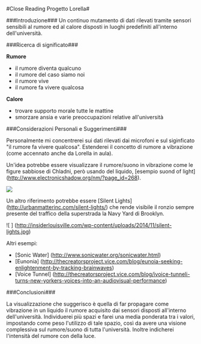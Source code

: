 #Close Reading Progetto Lorella#

###Introduzione###
Un continuo mutamento di dati rilevati tramite sensori sensibili al rumore ed al calore disposti in luoghi predefiniti
all'interno dell'università.

###Ricerca di significato###

**Rumore**

* il rumore diventa qualcuno
* il rumore del caso siamo noi
* il rumore vive
* il rumore fa vivere qualcosa

**Calore**

* trovare supporto morale tutte le mattine
* smorzare ansia e varie preoccupazioni relative all'università

###Considerazioni Personali e Suggerimenti###

Personalmente mi concentrerei sui dati rilevati dai microfoni e sul siginficato "il rumore fa vivere qualcosa". 
Estenderei il concetto di rumore a vibrazione (come accennato anche da Lorella in aula). 




Un'idea potrebbe essere visualizzare il rumore/suono in vibrazione come le figure sabbiose di Chladni, però usando del liquido,
[esempio suond of light] (http://www.electronicshadow.org/nm/?page_id=268). 

![ ](http://www.electronicshadow.org/nm/wp-content/uploads/2013/12/Sounds-of-light1.jpg)

Un altro riferimento potrebbe essere [Silent Lights] (http://urbanmatterinc.com/silent-lights/) che rende visibile il ronzio 
sempre presente del traffico della superstrada la Navy Yard di Brooklyn.

![ ] (http://insiderlouisville.com/wp-content/uploads/2014/11/silent-lights.jpg)

Altri esempi: 
* [Sonic Water] (http://www.sonicwater.org/sonicwater.html) 
* [Eunonia] (http://thecreatorsproject.vice.com/blog/eunoia-seeking-enlightenment-by-tracking-brainwaves) 
* [Voice Tunnel] (http://thecreatorsproject.vice.com/blog/ivoice-tunneli-turns-new-yorkers-voices-into-an-audiovisual-performance)




###Conclusioni###


La visualizzazione che suggerisco è quella di far propagare come vibrazione in un liquido il rumore acquisito dai sensori disposti all'interno dell'università. Individuerei più spazi e farei una media ponderata tra i valori, impostando come peso l'utilizzo di tale spazio, così da avere una visione complessiva sul rumore/suono di tutta l'università. Inoltre indicherei l'intensità del rumore con della luce.










